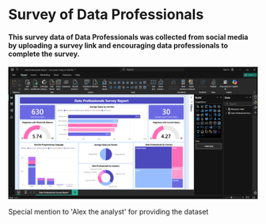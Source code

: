 # Survey of Data Professionals

#### This survey data of Data Professionals was collected from social media by uploading a survey link and encouraging data professionals to complete the survey. 

![Data Professionals Survey Dashboard image](https://github.com/aparna-kiran/survey-of-data-professionals/blob/main/DataProfessionalsSurveyDashboard.png "Data Professionals Survey Dashboard")

Special mention to 'Alex the analyst' for providing the dataset
